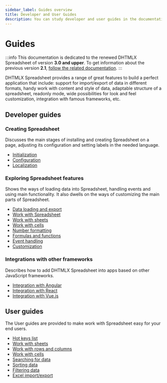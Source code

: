 ```yaml
---
sidebar_label: Guides overview
title: Developer and User Guides
description: You can study developer and user guides in the documentation of the DHTMLX JavaScript Spreadsheet library. Browse API reference, try out code examples and live demos, and download a free 30-day evaluation version of DHTMLX Spreadsheet.
---
```


# Guides

:::info
This documentation is dedicated to the renewed DHTMLX Spreadsheet of version **3.0 and upper**. To get information about the previous version **2.1**, [follow the related documentation](https://docs.dhtmlx.com/spreadsheet__index.html).
:::

DHTMLX Spreadsheet provides a range of great features to build a perfect application that include: support for import/export of data in different formats, handy work with content and style of data, adaptable structure of a spreadsheet, readonly mode, wide possibilities for look and feel customization, integration with famous frameworks, etc.

## Developer guides

### Creating Spreadsheet

Discusses the main stages of installing and creating Spreadsheet on a page, adjusting its configuration and setting labels in the needed language.

- [Initialization](initialization.md)
- [Configuration](configuration.md)
- [Localization](localization.md)

### Exploring Spreadsheet features

Shows the ways of loading data into Spreadsheet, handling events and using main functionality. It also dwells on the ways of customizing the main parts of Spreadsheet.

- [Data loading and export](loading_data.md)
- [Work with Spreadsheet](working_with_ssheet.md)
- [Work with sheets](working_with_sheets.md)
- [Work with cells](category/work-with-cells.md)
- [Number formatting](number_formatting.md)
- [Formulas and functions](functions.md)
- [Event handling](handling_events.md)
- [Customization](customization.md)

### Integrations with other frameworks

Describes how to add DHTMLX Spreadsheet into apps based on other JavaScript frameworks.

- [Integration with Angular](angular_integration.md)
- [Integration with React](react_integration.md)
- [Integration with Vue.js](vuejs_integration.md)

## User guides

The User guides are provided to make work with Spreadsheet easy for your end users.

- [Hot keys list](hotkeys.md)
- [Work with sheets](work_with_sheets.md)
- [Work with rows and columns](work_with_rows_cols.md)
- [Work with cells](work_with_cells.md)
- [Searching for data](data_search.md)
- [Sorting data](sorting_data.md)
- [Filtering data](filtering_data.md)
- [Excel import/export](excel_import_export.md)
